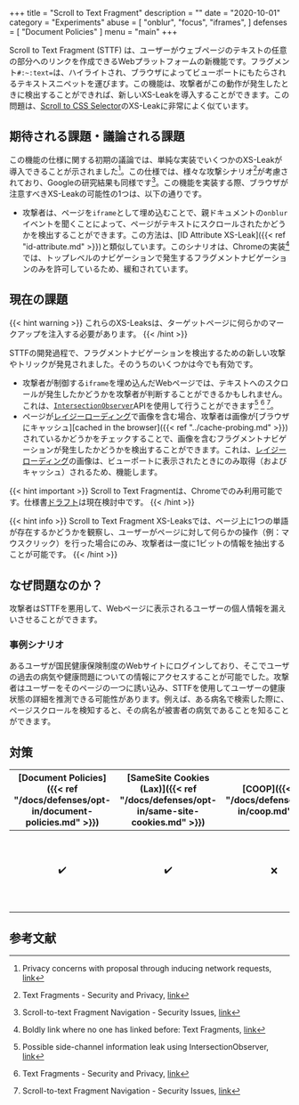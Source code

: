 +++
title = "Scroll to Text Fragment"
description = ""
date = "2020-10-01"
category = "Experiments"
abuse = [
    "onblur",
    "focus",
    "iframes",
]
defenses = [ "Document Policies" ]
menu = "main"
+++

Scroll to Text Fragment (STTF) は、ユーザーがウェブページのテキストの任意の部分へのリンクを作成できるWebプラットフォームの新機能です。フラグメント`#:~:text=`は、ハイライトされ、ブラウザによってビューポートにもたらされるテキストスニペットを運びます。この機能は、攻撃者がこの動作が発生したときに検出することができれば、新しいXS-Leakを導入することができます。この問題は、[Scroll to CSS Selector](https://docs.google.com/document/d/15HVLD6nddA0OaI8Dd0ayBP2jlGw5JpRD-njAyY1oNZo/edit#heading=h.wds2qckm3kh5)のXS-Leakに非常によく似ています。

## 期待される課題・議論される課題

この機能の仕様に関する初期の議論では、単純な実装でいくつかのXS-Leakが導入できることが示されました[^1]。この仕様では、様々な攻撃シナリオ[^3]が考慮されており、Googleの研究結果も同様です[^4]。この機能を実装する際、ブラウザが注意すべきXS-Leakの可能性の1つは、以下の通りです。
- 攻撃者は、ページを`iframe`として埋め込むことで、親ドキュメントの`onblur`イベントを聞くことによって、ページがテキストにスクロールされたかどうかを検出することができます。この方法は、[ID Attribute XS-Leak]({{< ref "id-attribute.md" >}})と類似しています。このシナリオは、Chromeの実装[^5]では、トップレベルのナビゲーションで発生するフラグメントナビゲーションのみを許可しているため、緩和されています。

## 現在の課題

{{< hint warning >}}
これらのXS-Leaksは、ターゲットページに何らかのマークアップを注入する必要があります。
{{< /hint >}}

STTFの開発過程で、フラグメントナビゲーションを検出するための新しい攻撃やトリックが発見されました。そのうちのいくつかは今でも有効です。

- 攻撃者が制御する`iframe`を埋め込んだWebページでは、テキストへのスクロールが発生したかどうかを攻撃者が判断することができるかもしれません。これは、[`IntersectionObserver`](https://developer.mozilla.org/en-US/docs/Web/API/Intersection_Observer_API)APIを使用して行うことができます[^2] [^3] [^4]。
- ページが[レイジーローディング](https://web.dev/native-lazy-loading/)で画像を含む場合、攻撃者は画像が[ブラウザにキャッシュ][cached in the browser]({{< ref "../cache-probing.md" >}})されているかどうかをチェックすることで、画像を含むフラグメントナビゲーションが発生したかどうかを検出することができます。これは、[レイジーローディング](https://web.dev/native-lazy-loading/)の画像は、ビューポートに表示されたときにのみ取得（およびキャッシュ）されるため、機能します。

{{< hint important >}}
Scroll to Text Fragmentは、Chromeでのみ利用可能です。仕様書[ドラフト](https://wicg.github.io/scroll-to-text-fragment/)は現在検討中です。
{{< /hint >}}

{{< hint info >}}
Scroll to Text Fragment XS-Leaksでは、ページ上に1つの単語が存在するかどうかを観察し、ユーザーがページに対して何らかの操作（例：マウスクリック）を行った場合にのみ、攻撃者は一度に1ビットの情報を抽出することが可能です。
{{< /hint >}}

## なぜ問題なのか？

攻撃者はSTTFを悪用して、Webページに表示されるユーザーの個人情報を漏えいさせることができます。

### 事例シナリオ

あるユーザが国民健康保険制度のWebサイトにログインしており、そこでユーザの過去の病気や健康問題についての情報にアクセスすることが可能でした。攻撃者はユーザーをそのページの一つに誘い込み、STTFを使用してユーザーの健康状態の詳細を推測できる可能性があります。例えば、ある病名で検索した際に、ページスクロールを検知すると、その病名が被害者の病気であることを知ることができます。


## 対策

| [Document Policies]({{< ref "/docs/defenses/opt-in/document-policies.md" >}}) | [SameSite Cookies (Lax)]({{< ref "/docs/defenses/opt-in/same-site-cookies.md" >}}) | [COOP]({{< ref "/docs/defenses/opt-in/coop.md" >}}) | [Framing Protections]({{< ref "/docs/defenses/opt-in/xfo.md" >}}) |                                          [Isolation Policies]({{< ref "/docs/defenses/isolation-policies" >}})                                          |
| :--------------------------------------------------------------------------------: | :--------------------------------------------------------------------------------: | :-------------------------------------------------: | :---------------------------------------------------------------: | :-----------------------------------------------------------------------------------------------------------------------------------------------------: |
|                                         ✔️                                          |                                         ✔️                                          |                          ❌                          |                                 ✔️                                 | [RIP]({{< ref "/docs/defenses/isolation-policies/resource-isolation" >}}) 🔗 [NIP]({{< ref "/docs/defenses/isolation-policies/navigation-isolation" >}}) |

## 参考文献

[^1]: Privacy concerns with proposal through inducing network requests, [link](https://github.com/WICG/scroll-to-text-fragment/issues/76)
[^2]: Possible side-channel information leak using IntersectionObserver, [link](https://github.com/WICG/scroll-to-text-fragment/issues/79)
[^3]: Text Fragments - Security and Privacy, [link](https://wicg.github.io/scroll-to-text-fragment/#security-and-privacy)
[^4]: Scroll-to-text Fragment Navigation - Security Issues, [link](https://docs.google.com/document/d/1YHcl1-vE_ZnZ0kL2almeikAj2gkwCq8_5xwIae7PVik/edit#)
[^5]: Boldly link where no one has linked before: Text Fragments, [link](https://web.dev/text-fragments/#privacy)
